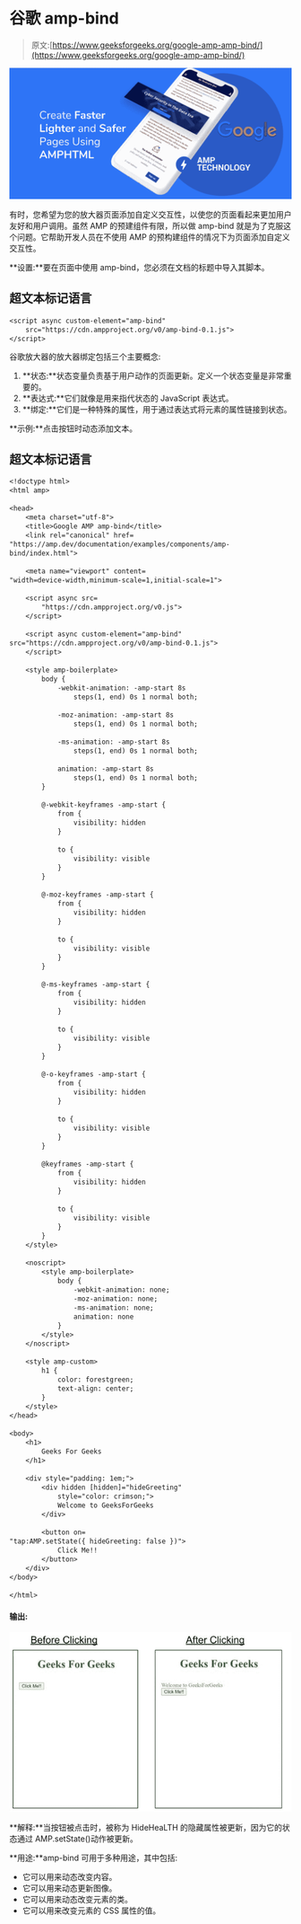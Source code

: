 # 谷歌 amp-bind

> 原文:[https://www.geeksforgeeks.org/google-amp-amp-bind/](https://www.geeksforgeeks.org/google-amp-amp-bind/)

![](img/911091c569b094b6e54a226311a9df7b.png)

有时，您希望为您的放大器页面添加自定义交互性，以使您的页面看起来更加用户友好和用户调用。虽然 AMP 的预建组件有限，所以做 amp-bind 就是为了克服这个问题。它帮助开发人员在不使用 AMP 的预构建组件的情况下为页面添加自定义交互性。

**设置:**要在页面中使用 amp-bind，您必须在文档的标题中导入其脚本。

## 超文本标记语言

```
<script async custom-element="amp-bind"
    src="https://cdn.ampproject.org/v0/amp-bind-0.1.js">
</script>
```

谷歌放大器的放大器绑定包括三个主要概念:

1.  **状态:**状态变量负责基于用户动作的页面更新。定义一个状态变量是非常重要的。
2.  **表达式:**它们就像是用来指代状态的 JavaScript 表达式。
3.  **绑定:**它们是一种特殊的属性，用于通过表达式将元素的属性链接到状态。

**示例:**点击按钮时动态添加文本。

## 超文本标记语言

```
<!doctype html>
<html amp>

<head>
    <meta charset="utf-8">
    <title>Google AMP amp-bind</title>
    <link rel="canonical" href=
"https://amp.dev/documentation/examples/components/amp-bind/index.html">

    <meta name="viewport" content=
"width=device-width,minimum-scale=1,initial-scale=1">

    <script async src=
        "https://cdn.ampproject.org/v0.js">
    </script>

    <script async custom-element="amp-bind"
src="https://cdn.ampproject.org/v0/amp-bind-0.1.js">
    </script>

    <style amp-boilerplate>
        body {
            -webkit-animation: -amp-start 8s
                steps(1, end) 0s 1 normal both;

            -moz-animation: -amp-start 8s
                steps(1, end) 0s 1 normal both;

            -ms-animation: -amp-start 8s
                steps(1, end) 0s 1 normal both;

            animation: -amp-start 8s
                steps(1, end) 0s 1 normal both;
        }

        @-webkit-keyframes -amp-start {
            from {
                visibility: hidden
            }

            to {
                visibility: visible
            }
        }

        @-moz-keyframes -amp-start {
            from {
                visibility: hidden
            }

            to {
                visibility: visible
            }
        }

        @-ms-keyframes -amp-start {
            from {
                visibility: hidden
            }

            to {
                visibility: visible
            }
        }

        @-o-keyframes -amp-start {
            from {
                visibility: hidden
            }

            to {
                visibility: visible
            }
        }

        @keyframes -amp-start {
            from {
                visibility: hidden
            }

            to {
                visibility: visible
            }
        }
    </style>

    <noscript>
        <style amp-boilerplate>
            body {
                -webkit-animation: none;
                -moz-animation: none;
                -ms-animation: none;
                animation: none
            }
        </style>
    </noscript>

    <style amp-custom>
        h1 {
            color: forestgreen;
            text-align: center;
        }
    </style>
</head>

<body>
    <h1>
        Geeks For Geeks
    </h1>

    <div style="padding: 1em;">
        <div hidden [hidden]="hideGreeting"
            style="color: crimson;">
            Welcome to GeeksForGeeks
        </div>

        <button on=
"tap:AMP.setState({ hideGreeting: false })">
            Click Me!!
        </button>
    </div>
</body>

</html>
```

#### 输出:

![](img/417f5ed56cbf65eac2b81743900555c4.png)

**解释:**当按钮被点击时，被称为 HideHeaLTH 的隐藏属性被更新，因为它的状态通过 AMP.setState()动作被更新。

**用途:**amp-bind 可用于多种用途，其中包括:

*   它可以用来动态改变内容。
*   它可以用来动态更新图像。
*   它可以用来动态改变元素的类。
*   它可以用来改变元素的 CSS 属性的值。